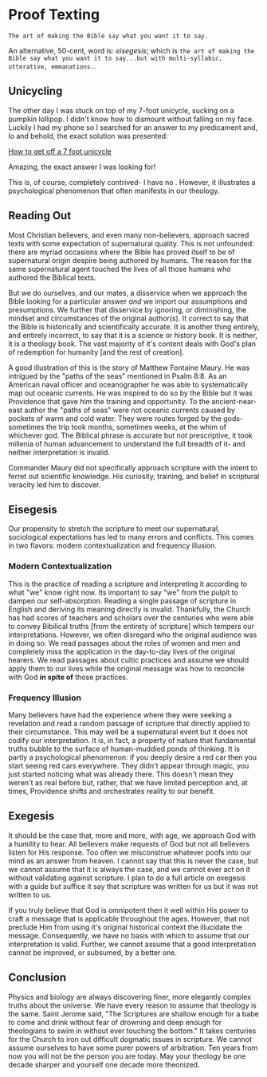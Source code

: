 # Proof Texting

`The art of making the Bible say what you want it to say.`

An alternative, 50-cent, word is: *eisegesis*;
which is `the art of making the Bible say what you want it to say...but with multi-syllabic, utterative, emmanations.`.


## Unicycling

  The other day I was stuck on top of my 7-foot unicycle, sucking on a pumpkin lollipop.
I didn't know how to dismount without falling on my face.
Luckily I had my phone so I searched for an answer to my predicament and, lo and behold, the exact solution was presented:

[How to get off a 7 foot unicycle](https://www.youtube.com/shorts/om2dZkTXVeQ)

Amazing, the exact answer I was looking for!

  This is, of course, completely contrived- I have no .
However, it illustrates a psychological phenomenon that often manifests in our theology.


## Reading Out

  Most Christian believers, and even many non-believers, approach sacred texts with some expectation of supernatural quality.
This is not unfounded: there are myriad occasions where the Bible has proved itself to be of supernatural origin despire being authored by humans.
The reason for the same supernatural agent touched the lives of all those humans who authored the Biblical texts.

  But we do ourselves, and our mates, a disservice when we approach the Bible looking for a particular answer _and_ we import our assumptions and presumptions.
We further that disservice by ignoring, or diminishing, the mindset and circumstances of the original author(s).
It correct to say that the Bible is historically and scientifically accurate.
It is another thing entirely, and entirely incorrect, to say that it is a science or history book.
It is neither, it is a theology book.
The vast majority of it's content deals with God's plan of redemption for humanity [and the rest of creation].

  A good illustration of this is the story of Matthew Fontaine Maury.
He was intrigued by the "paths of the seas" mentioned in Psalm 8:8.
As an American naval officer and oceanographer he was able to systematically map out oceanic currents.
He was inspired to do so by the Bible but it was Providence that gave him the training and opportunity.
To the ancient-near-east author the "paths of seas" were not oceanic currents caused by pockets of warm and cold water.
They were routes forged by the gods- sometimes the trip took months, sometimes weeks, at the whim of whichever god.
The Biblical phrase is accurate but not prescriptive, it took millenia of human advancement to understand the full breadth of it- and neither interpretation is invalid.

  Commander Maury did not specifically approach scripture with the intent to ferret out scientific knowledge.
His curiosity, training, and belief in scriptural veracity led him to discover.


## Eisegesis

  Our propensity to stretch the scripture to meet our supernatural, sociological expectations has led to many errors and conflicts.
This comes in two flavors: modern contextualization and frequency illusion.

### Modern Contextualization

  This is the practice of reading a scripture and interpreting it according to what "we" know right now.
Its important to say "we" from the pulpit to dampen our self-absorption.
Reading a single passage of scripture in English and deriving its meaning directly is invalid.
Thankfully, the Church has had scores of teachers and scholars over the centuries who were able to convey Bibilical truths [from the entirety of scripture] which tempers our interpretations.
However, we often disregard who the original audience was in doing so.
We read passages about the roles of women and men and completely miss the application in the day-to-day lives of the original hearers.
We read passages about cultic practices and assume we should apply them to our lives while the original message was how to reconcile with God **in spite of** those practices.

### Frequency Illusion

  Many believers have had the experience where they were seeking a revelation and read a random passage of scripture that directly applied to their circumstance.
This may well be a supernatural event but it does not codify our interpretation.
It is, in fact, a property of nature that fundamental truths bubble to the surface of human-muddied ponds of thinking.
It is partly a psychological phenomenon: if you deeply desire a red car then you start seeing red cars everywhere.
They didn't appear through magic, you just started noticing what was already there.
This doesn't mean they weren't as real before but, rather, that we have limited perception and, at times, Providence shifts and orchestrates reality to our benefit.


## Exegesis

  It should be the case that, more and more, with age, we approach God with a humility to hear.
All believers make requests of God but not all believers listen for His response.
Too often we misconstrue whatever poofs into our mind as an answer from heaven.
I cannot say that this is never the case, but we cannot assume that it is always the case, and we cannot ever act on it without validating against scripture.
I plan to do a full article on exegesis with a guide but suffice it say that scripture was written for us but it was not written to us.

  If you truly believe that God is omnipotent then it well within His power to craft a message that is applicable throughout the ages.
However, that not preclude Him from using it's original historical context the illucidate the message.
Consequently, we have no basis with which to assume that our interpretation is valid.
Further, we cannot assume that a good interpretation cannot be improved, or subsumed, by a better one.


## Conclusion

  Physics and biology are always discovering finer, more elegantly complex truths about the universe.
We have every reason to assume that theology is the same.
Saint Jerome said, "The Scriptures are shallow enough for a babe to come and drink without fear of drowning and deep enough for theologians to swim in without ever touching the bottom."
It takes centuries for the Church to iron out difficult dogmatic issues in scripture.
We cannot assume ourselves to have some purer powers of arbitration.
Ten years from now you will not be the person you are today.
May your theology be one decade sharper and yourself one decade more theonized.
